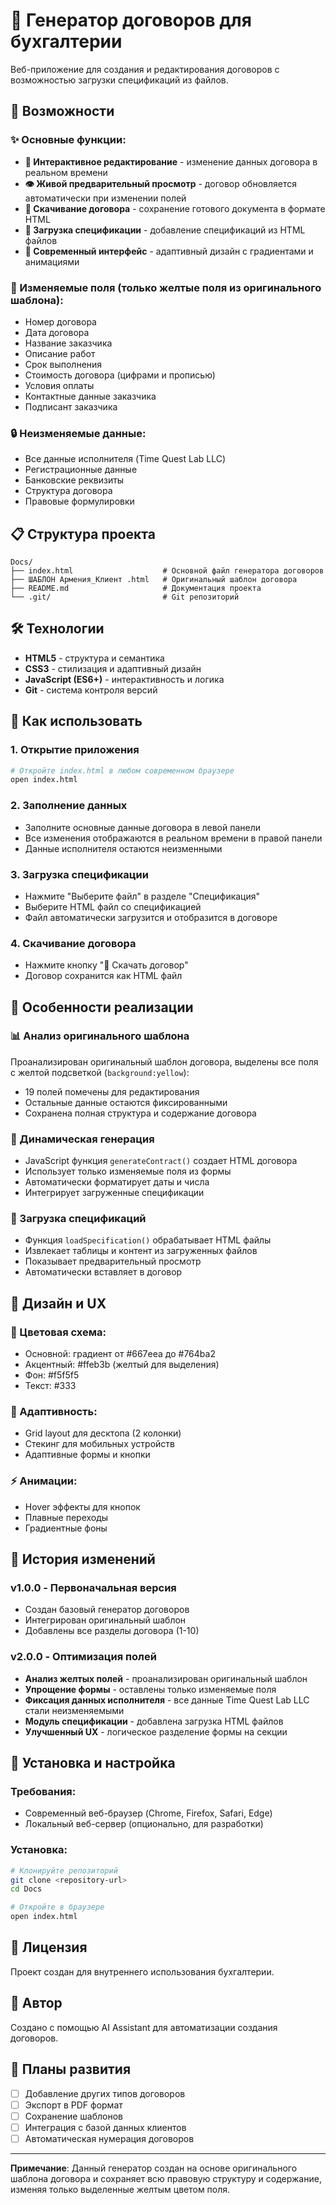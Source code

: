 # 📄 Генератор договоров для бухгалтерии

Веб-приложение для создания и редактирования договоров с возможностью загрузки спецификаций из файлов.

## 🚀 Возможности

### ✨ Основные функции:
- **📝 Интерактивное редактирование** - изменение данных договора в реальном времени
- **👁️ Живой предварительный просмотр** - договор обновляется автоматически при изменении полей
- **💾 Скачивание договора** - сохранение готового документа в формате HTML
- **📄 Загрузка спецификации** - добавление спецификаций из HTML файлов
- **🎨 Современный интерфейс** - адаптивный дизайн с градиентами и анимациями

### 🔧 Изменяемые поля (только желтые поля из оригинального шаблона):
- Номер договора
- Дата договора
- Название заказчика
- Описание работ
- Срок выполнения
- Стоимость договора (цифрами и прописью)
- Условия оплаты
- Контактные данные заказчика
- Подписант заказчика

### 🔒 Неизменяемые данные:
- Все данные исполнителя (Time Quest Lab LLC)
- Регистрационные данные
- Банковские реквизиты
- Структура договора
- Правовые формулировки

## 📋 Структура проекта

```
Docs/
├── index.html                    # Основной файл генератора договоров
├── ШАБЛОН Армения_Клиент .html   # Оригинальный шаблон договора
├── README.md                     # Документация проекта
└── .git/                         # Git репозиторий
```

## 🛠️ Технологии

- **HTML5** - структура и семантика
- **CSS3** - стилизация и адаптивный дизайн
- **JavaScript (ES6+)** - интерактивность и логика
- **Git** - система контроля версий

## 📖 Как использовать

### 1. Открытие приложения
```bash
# Откройте index.html в любом современном браузере
open index.html
```

### 2. Заполнение данных
- Заполните основные данные договора в левой панели
- Все изменения отображаются в реальном времени в правой панели
- Данные исполнителя остаются неизменными

### 3. Загрузка спецификации
- Нажмите "Выберите файл" в разделе "Спецификация"
- Выберите HTML файл со спецификацией
- Файл автоматически загрузится и отобразится в договоре

### 4. Скачивание договора
- Нажмите кнопку "💾 Скачать договор"
- Договор сохранится как HTML файл

## 🎯 Особенности реализации

### 📊 Анализ оригинального шаблона
Проанализирован оригинальный шаблон договора, выделены все поля с желтой подсветкой (`background:yellow`):
- 19 полей помечены для редактирования
- Остальные данные остаются фиксированными
- Сохранена полная структура и содержание договора

### 🔄 Динамическая генерация
- JavaScript функция `generateContract()` создает HTML договора
- Использует только изменяемые поля из формы
- Автоматически форматирует даты и числа
- Интегрирует загруженные спецификации

### 📁 Загрузка спецификаций
- Функция `loadSpecification()` обрабатывает HTML файлы
- Извлекает таблицы и контент из загруженных файлов
- Показывает предварительный просмотр
- Автоматически вставляет в договор

## 🎨 Дизайн и UX

### 🌈 Цветовая схема:
- Основной: градиент от #667eea до #764ba2
- Акцентный: #ffeb3b (желтый для выделения)
- Фон: #f5f5f5
- Текст: #333

### 📱 Адаптивность:
- Grid layout для десктопа (2 колонки)
- Стекинг для мобильных устройств
- Адаптивные формы и кнопки

### ⚡ Анимации:
- Hover эффекты для кнопок
- Плавные переходы
- Градиентные фоны

## 📝 История изменений

### v1.0.0 - Первоначальная версия
- Создан базовый генератор договоров
- Интегрирован оригинальный шаблон
- Добавлены все разделы договора (1-10)

### v2.0.0 - Оптимизация полей
- **Анализ желтых полей** - проанализирован оригинальный шаблон
- **Упрощение формы** - оставлены только изменяемые поля
- **Фиксация данных исполнителя** - все данные Time Quest Lab LLC стали неизменяемыми
- **Модуль спецификации** - добавлена загрузка HTML файлов
- **Улучшенный UX** - логическое разделение формы на секции

## 🔧 Установка и настройка

### Требования:
- Современный веб-браузер (Chrome, Firefox, Safari, Edge)
- Локальный веб-сервер (опционально, для разработки)

### Установка:
```bash
# Клонируйте репозиторий
git clone <repository-url>
cd Docs

# Откройте в браузере
open index.html
```

## 📄 Лицензия

Проект создан для внутреннего использования бухгалтерии.

## 👥 Автор

Создано с помощью AI Assistant для автоматизации создания договоров.

## 🚀 Планы развития

- [ ] Добавление других типов договоров
- [ ] Экспорт в PDF формат
- [ ] Сохранение шаблонов
- [ ] Интеграция с базой данных клиентов
- [ ] Автоматическая нумерация договоров

---

**Примечание**: Данный генератор создан на основе оригинального шаблона договора и сохраняет всю правовую структуру и содержание, изменяя только выделенные желтым цветом поля.

